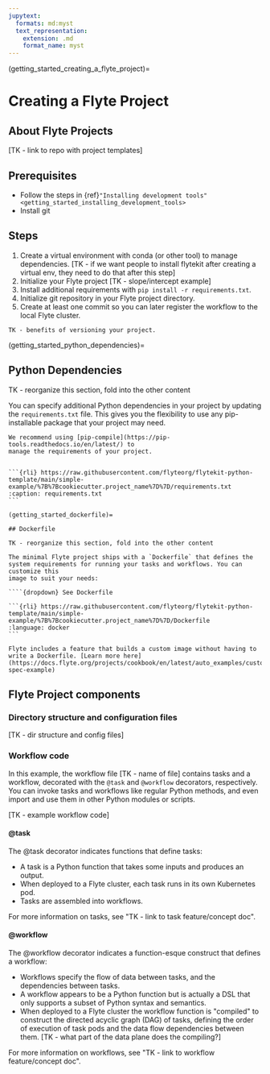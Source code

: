 ```yaml
---
jupytext:
  formats: md:myst
  text_representation:
    extension: .md
    format_name: myst
---
```


(getting_started_creating_a_flyte_project)=

# Creating a Flyte Project

## About Flyte Projects

[TK - link to repo with project templates]

## Prerequisites

* Follow the steps in {ref}`"Installing development tools" <getting_started_installing_development_tools>`
* Install git

## Steps

1. Create a virtual environment with conda (or other tool) to manage dependencies. [TK - if we want people to install flytekit after creating a virtual env, they need to do that after this step]
2. Initialize your Flyte project [TK - slope/intercept example]
3. Install additional requirements with `pip install -r requirements.txt`.
4. Initialize git repository in your Flyte project directory.
5. Create at least one commit so you can later register the workflow to the local Flyte cluster.

```{note}
TK - benefits of versioning your project.
```

(getting_started_python_dependencies)=

## Python Dependencies

TK - reorganize this section, fold into the other content

You can specify additional Python dependencies in your project by updating the
`requirements.txt` file. This gives you the flexibility to use any
pip-installable package that your project may need.

```{note}
We recommend using [pip-compile](https://pip-tools.readthedocs.io/en/latest/) to
manage the requirements of your project.
```
````{dropdown} See requirements.txt

```{rli} https://raw.githubusercontent.com/flyteorg/flytekit-python-template/main/simple-example/%7B%7Bcookiecutter.project_name%7D%7D/requirements.txt
:caption: requirements.txt
```

(getting_started_dockerfile)=

## Dockerfile

TK - reorganize this section, fold into the other content

The minimal Flyte project ships with a `Dockerfile` that defines the
system requirements for running your tasks and workflows. You can customize this
image to suit your needs:

````{dropdown} See Dockerfile

```{rli} https://raw.githubusercontent.com/flyteorg/flytekit-python-template/main/simple-example/%7B%7Bcookiecutter.project_name%7D%7D/Dockerfile
:language: docker
```

````
```{admonition} ImageSpec
Flyte includes a feature that builds a custom image without having to write a Dockerfile. [Learn more here](https://docs.flyte.org/projects/cookbook/en/latest/auto_examples/customizing_dependencies/image_spec.html#image-spec-example)
```

## Flyte Project components

### Directory structure and configuration files

[TK - dir structure and config files]

### Workflow code

In this example, the workflow file [TK - name of file] contains tasks and a workflow, decorated with the `@task` and `@workflow` decorators, respectively. You can invoke tasks and workflows like regular Python methods, and even import and use them in other Python modules or scripts.

[TK - example workflow code]

#### @task

The @task decorator indicates functions that define tasks:

* A task is a Python function that takes some inputs and produces an output.
* When deployed to a Flyte cluster, each task runs in its own Kubernetes pod.
* Tasks are assembled into workflows.

For more information on tasks, see "TK - link to task feature/concept doc".

#### @workflow

The @workflow decorator indicates a function-esque construct that defines a workflow:

* Workflows specify the flow of data between tasks, and the dependencies between tasks.
* A workflow appears to be a Python function but is actually a DSL that only supports a subset of Python syntax and semantics.
* When deployed to a Flyte cluster the workflow function is "compiled" to construct the directed acyclic graph (DAG) of tasks, defining the order of execution of task pods and the data flow dependencies between them. [TK - what part of the data plane does the compiling?]

For more information on workflows, see "TK - link to workflow feature/concept doc".
